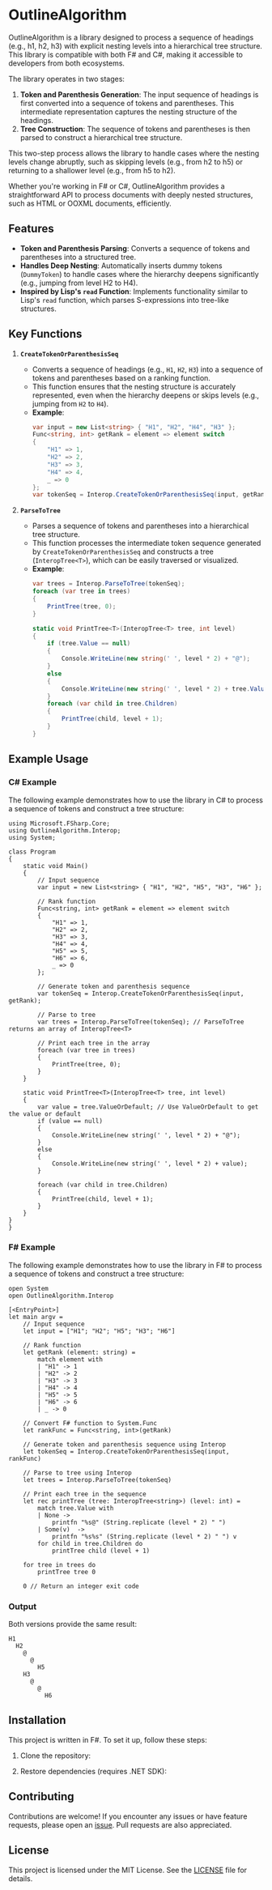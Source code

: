 # OutlineAlgorithm

OutlineAlgorithm is a library designed to process a sequence of headings (e.g., h1, h2, h3) with explicit nesting levels into a hierarchical tree structure. This library is compatible with both F# and C#, making it accessible to developers from both ecosystems.

The library operates in two stages:

1. **Token and Parenthesis Generation**: The input sequence of headings is first converted into a sequence of tokens and parentheses. This intermediate representation captures the nesting structure of the headings.
2. **Tree Construction**: The sequence of tokens and parentheses is then parsed to construct a hierarchical tree structure.

This two-step process allows the library to handle cases where the nesting levels change abruptly, such as skipping levels (e.g., from h2 to h5) or returning to a shallower level (e.g., from h5 to h2).

Whether you're working in F# or C#, OutlineAlgorithm provides a straightforward API to process documents with deeply nested structures, such as HTML or OOXML documents, efficiently.

## Features

- **Token and Parenthesis Parsing**: Converts a sequence of tokens and parentheses into a structured tree.
- **Handles Deep Nesting**: Automatically inserts dummy tokens (`DummyToken`) to handle cases where the hierarchy deepens significantly (e.g., jumping from level H2 to H4).
- **Inspired by Lisp's `read` Function**: Implements functionality similar to Lisp's `read` function, which parses S-expressions into tree-like structures.

## Key Functions

1. **`CreateTokenOrParenthesisSeq`**
   - Converts a sequence of headings (e.g., `H1`, `H2`, `H3`) into a sequence of tokens and parentheses based on a ranking function. 
   - This function ensures that the nesting structure is accurately represented, even when the hierarchy deepens or skips levels (e.g., jumping from `H2` to `H4`).
   - **Example**:
     ```csharp
     var input = new List<string> { "H1", "H2", "H4", "H3" };
     Func<string, int> getRank = element => element switch
     {
         "H1" => 1,
         "H2" => 2,
         "H3" => 3,
         "H4" => 4,
         _ => 0
     };
     var tokenSeq = Interop.CreateTokenOrParenthesisSeq(input, getRank);
     ```

2. **`ParseToTree`**
   - Parses a sequence of tokens and parentheses into a hierarchical tree structure. 
   - This function processes the intermediate token sequence generated by `CreateTokenOrParenthesisSeq` and constructs a tree (`InteropTree<T>`), which can be easily traversed or visualized.
   - **Example**:
     ```csharp
     var trees = Interop.ParseToTree(tokenSeq);
     foreach (var tree in trees)
     {
         PrintTree(tree, 0);
     }

     static void PrintTree<T>(InteropTree<T> tree, int level)
     {
         if (tree.Value == null)
         {
             Console.WriteLine(new string(' ', level * 2) + "@");
         }
         else
         {
             Console.WriteLine(new string(' ', level * 2) + tree.Value);
         }
         foreach (var child in tree.Children)
         {
             PrintTree(child, level + 1);
         }
     }
     ```

## Example Usage

### C# Example

The following example demonstrates how to use the library in C# to process a sequence of tokens and construct a tree structure:


~~~
using Microsoft.FSharp.Core;
using OutlineAlgorithm.Interop;
using System;

class Program
{
    static void Main()
    {
        // Input sequence
        var input = new List<string> { "H1", "H2", "H5", "H3", "H6" };

        // Rank function
        Func<string, int> getRank = element => element switch
        {
            "H1" => 1,
            "H2" => 2,
            "H3" => 3,
            "H4" => 4,
            "H5" => 5,
            "H6" => 6,
            _ => 0
        };

        // Generate token and parenthesis sequence
        var tokenSeq = Interop.CreateTokenOrParenthesisSeq(input, getRank);

        // Parse to tree
        var trees = Interop.ParseToTree(tokenSeq); // ParseToTree returns an array of InteropTree<T>

        // Print each tree in the array
        foreach (var tree in trees)
        {
            PrintTree(tree, 0);
        }
    }

    static void PrintTree<T>(InteropTree<T> tree, int level)
    {
        var value = tree.ValueOrDefault; // Use ValueOrDefault to get the value or default
        if (value == null)
        {
            Console.WriteLine(new string(' ', level * 2) + "@");
        }
        else
        {
            Console.WriteLine(new string(' ', level * 2) + value);
        }

        foreach (var child in tree.Children)
        {
            PrintTree(child, level + 1);
        }
    }
}
}
~~~
### F# Example

The following example demonstrates how to use the library in F# to process a sequence of tokens and construct a tree structure:
~~~
open System
open OutlineAlgorithm.Interop

[<EntryPoint>]
let main argv =
    // Input sequence
    let input = ["H1"; "H2"; "H5"; "H3"; "H6"]

    // Rank function
    let getRank (element: string) =
        match element with
        | "H1" -> 1
        | "H2" -> 2
        | "H3" -> 3
        | "H4" -> 4
        | "H5" -> 5
        | "H6" -> 6
        | _ -> 0

    // Convert F# function to System.Func
    let rankFunc = Func<string, int>(getRank)

    // Generate token and parenthesis sequence using Interop
    let tokenSeq = Interop.CreateTokenOrParenthesisSeq(input, rankFunc)

    // Parse to tree using Interop
    let trees = Interop.ParseToTree(tokenSeq)

    // Print each tree in the sequence
    let rec printTree (tree: InteropTree<string>) (level: int) =
        match tree.Value with
        | None ->
            printfn "%s@" (String.replicate (level * 2) " ")
        | Some(v)  ->
            printfn "%s%s" (String.replicate (level * 2) " ") v
        for child in tree.Children do
            printTree child (level + 1)

    for tree in trees do
        printTree tree 0

    0 // Return an integer exit code
~~~
### Output

Both versions provide the same result:
~~~
H1
  H2
    @
      @
        H5
    H3
      @
        @
          H6
~~~


## Installation

This project is written in F#. To set it up, follow these steps:

1. Clone the repository:

2. Restore dependencies (requires .NET SDK):

## Contributing

Contributions are welcome! If you encounter any issues or have feature requests, please open an [issue](https://github.com/murata2makoto/OutlineAlgorithm/issues). Pull requests are also appreciated.

## License

This project is licensed under the MIT License. See the [LICENSE](LICENSE.txt) file for details.
